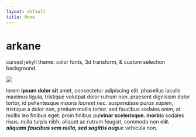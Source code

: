 ```yaml
---
layout: default
title: Home
---
```


# arkane

cursed jekyll theme: color fonts, 3d transform, & custom selection background.

![](https://media.istockphoto.com/id/522076577/photo/boring-presentation.jpg?s=1024x1024&w=is&k=20&c=0zA7C4wLeU_hDTVcLmp1ysr0aiEJ6TaKN6jVVS3K0zg=)

lorem **ipsum dolor sit** amet, consectetur adipiscing elit. phasellus iaculis maximus ligula, tristique volutpat dolor rutrum non. praesent dignissim dolor tortor, id pellentesque m*auris laoreet nec. suspendisse purus sapie*n, tristique a dolor non, pretium mollis tortor. sed faucibus sodales enim, at mollis leo finibus eget. proin finibus pul**vinar scelerisque. morbi**a sodales risus. nulla turpis nibh, aliquet ac rutrum feugiat, commodo non el***it. aliquam faucibus sem nulla, sed sagittis aug***ue vehicula non. 
